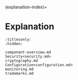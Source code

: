 (explanation-index)=
# Explanation

```{toctree}
:titlesonly:
:hidden:

component-overview.md
Security<security.md>
cryptography.md
Configuration<configuration.md>
monitoring.md
trademarks.md
```
